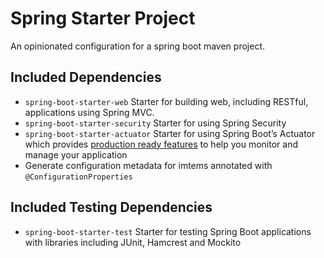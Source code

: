 # Spring Starter Project

An opinionated configuration for a spring boot maven project.

## Included Dependencies
* `spring-boot-starter-web` Starter for building web, including RESTful, applications using Spring MVC.
* `spring-boot-starter-security` Starter for using Spring Security
* `spring-boot-starter-actuator` Starter for using Spring Boot’s Actuator which provides 
  [production ready features](http://docs.spring.io/spring-boot/docs/current/reference/htmlsingle/#production-ready) 
  to help you monitor and manage your application
* Generate configuration metadata for imtems annotated with `@ConfigurationProperties`

## Included Testing Dependencies
* `spring-boot-starter-test` Starter for testing Spring Boot applications with libraries including JUnit, Hamcrest 
  and Mockito
